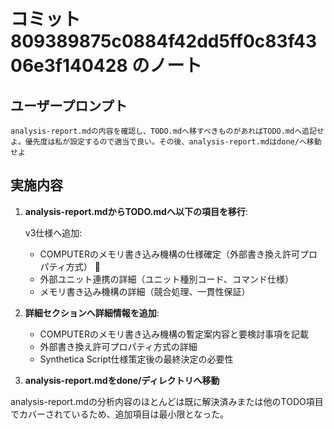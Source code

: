 # コミット 809389875c0884f42dd5ff0c83f4306e3f140428 のノート

## ユーザープロンプト

```
analysis-report.mdの内容を確認し、TODO.mdへ移すべきものがあればTODO.mdへ追記せよ。優先度は私が設定するので適当で良い。その後、analysis-report.mdはdone/へ移動せよ
```

## 実施内容

1. **analysis-report.mdからTODO.mdへ以下の項目を移行**:

   v3仕様へ追加:
   - COMPUTERのメモリ書き込み機構の仕様確定（外部書き換え許可プロパティ方式） 📝
   - 外部ユニット連携の詳細（ユニット種別コード、コマンド仕様）
   - メモリ書き込み機構の詳細（競合処理、一貫性保証）

2. **詳細セクションへ詳細情報を追加**:
   - COMPUTERのメモリ書き込み機構の暫定案内容と要検討事項を記載
   - 外部書き換え許可プロパティ方式の詳細
   - Synthetica Script仕様策定後の最終決定の必要性

3. **analysis-report.mdをdone/ディレクトリへ移動**

analysis-report.mdの分析内容のほとんどは既に解決済みまたは他のTODO項目でカバーされているため、追加項目は最小限となった。